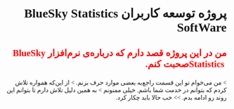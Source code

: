 <div dir = "rtl" style = "font-family:Yas;">
<h1>
پروژه توسعه کاربران <bdi> BlueSky Statistics SoftWare </bdi>
</h1>

<h2>
<p style="color:red;">
من در این پروژه قصد دارم که درباره‌ی نرم‌افزار <bdi> BlueSky Statistics </bdi>
صحبت کنم.

</p>
</h2>
> من می‌خوام تو این قسمت راجع‌به بعضی موارد حرف بزنم. 
> از این‌که همواره تلاش کردم که بتوانم در خدمت شما باشم. خیلی ممنونم
> به همین دلیل تلاش دارم تا بتوانم این روند رو ادامه بدم. 
>> خب حالا باید چکار کرد. 
</div>
